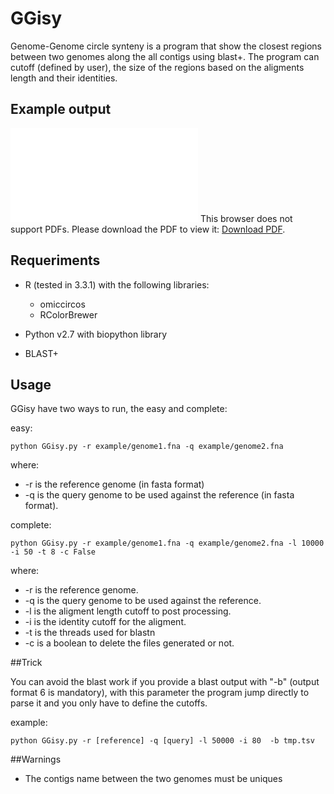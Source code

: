 # GGisy
Genome-Genome circle synteny is a program that show the closest regions between two genomes along the all contigs using blast+. The program can cutoff (defined by user), the size of the regions based on the aligments length and their identities.

## Example output

<object data="example/synteny.pdf" type="application/pdf" width="700px" height="700px">
    <embed src="example/synteny.pdf">
        This browser does not support PDFs. Please download the PDF to view it: <a href="example/synteny.pdf">Download PDF</a>.</p>
    </embed>
</object>

## Requeriments

* R (tested in 3.3.1) with the following libraries:
	* omiccircos
	* RColorBrewer

* Python v2.7 with biopython library
* BLAST+

## Usage

GGisy have two ways to run, the easy and complete:

easy:

	python GGisy.py -r example/genome1.fna -q example/genome2.fna
	
where:

* -r is the reference genome (in fasta format)
* -q is the query genome to be used against the reference (in fasta format).

complete:

	python GGisy.py -r example/genome1.fna -q example/genome2.fna -l 10000 -i 50 -t 8 -c False
	
where:

* -r is the reference genome.
* -q is the query genome to be used against the reference.
* -l is the aligment length cutoff to post processing.
* -i is the identity cutoff for the aligment.
* -t is the threads used for blastn
* -c is a boolean to delete the files generated or not.

##Trick

You can avoid the blast work if you provide a blast output with "-b" (output format 6 is mandatory), with this parameter the program jump directly to parse it and you only have to define the cutoffs.

example:
	
	python GGisy.py -r [reference] -q [query] -l 50000 -i 80  -b tmp.tsv
	
##Warnings

* The contigs name between the two genomes must be uniques 